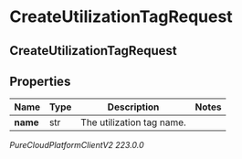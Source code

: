 # CreateUtilizationTagRequest

## CreateUtilizationTagRequest

## Properties

|Name | Type | Description | Notes|
|------------ | ------------- | ------------- | -------------|
| **name** | str | The utilization tag name. | |



_PureCloudPlatformClientV2 223.0.0_
